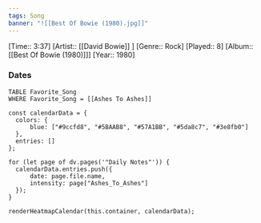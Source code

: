 ```yaml
---
tags: Song  
banner: "![[Best Of Bowie (1980).jpg]]"
---
```

[Time:: 3:37]
[Artist:: [[David Bowie]] ]
[Genre:: Rock]
[Played:: 8]
[Album:: [[Best Of Bowie (1980)]]]
[Year:: 1980]
### Dates
````dataview
TABLE Favorite_Song
WHERE Favorite_Song = [[Ashes To Ashes]]
````

  ```dataviewjs
const calendarData = { 
	colors: { 
		blue: ["#9ccfd8", "#5BAAB8", "#57A1BB", "#5da8c7", "#3e8fb0"] 
	}, 
	entries: [] 
}; 

for (let page of dv.pages('"Daily Notes"')) { 
	calendarData.entries.push({ 
		date: page.file.name, 
		intensity: page["Ashes_To_Ashes"]
	}); 
} 

renderHeatmapCalendar(this.container, calendarData);
```
